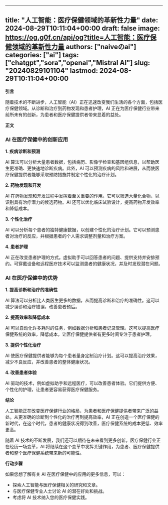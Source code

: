 
---
title: "人工智能：医疗保健领域的革新性力量"
date: 2024-08-29T10:11:04+00:00
draft: false
image: https://og.g0f.cn/api/og?title=人工智能：医疗保健领域的革新性力量
authors: ["naiveのai"]
categories: ["ai"]
tags: ["chatgpt","sora","openai","Mistral AI"]
slug: "20240829101104"
lastmod: 2024-08-29T10:11:04+00:00
---
**引言**

随着技术的不断进步，人工智能（AI）正在迅速改变我们生活的各个方面，包括医疗保健领域。从诊断和治疗到药物发现和患者护理，AI 正在为医疗保健行业带来前所未有的创新，为患者和医疗保健提供者带来显着的益处。

**正文**

### AI 在医疗保健中的创新应用

**1. 疾病诊断和预测**

AI 算法可以分析大量患者数据，包括病历、影像学检查和基因组信息，以帮助医生更准确、更快速地诊断疾病。此外，AI 可以预测疾病的风险和进展，从而使医疗保健提供者能够采取预防措施并制定个性化的治疗计划。

**2. 药物发现和开发**

AI 在药物发现和开发过程中发挥着至关重要的作用。它可以筛选大量化合物，以识别具有治疗潜力的候选药物。AI 还可以优化临床试验设计，提高药物开发效率和降低成本。

**3. 个性化治疗**

AI 可以分析每个患者的独特健康数据，以创建个性化的治疗计划。它可以预测患者对治疗的反应，并根据患者的个人需求调整剂量和治疗方案。

**4. 患者护理**

AI 正在改变患者护理的方式。虚拟助手可以回答患者的问题、提供支持并安排预约。可穿戴设备和远程医疗技术可以监测患者的健康状况，并及时发现潜在问题。

### AI 在医疗保健中的优势

**1. 提高诊断和治疗的准确性**

AI 算法可以分析比人类医生更多的数据，从而提高诊断和治疗的准确性。这可以减少误诊和治疗错误，改善患者预后。

**2. 提高效率和降低成本**

AI 可以自动化许多耗时的任务，例如数据分析和患者记录管理。这可以提高医疗保健系统的效率，降低成本，让医疗保健提供者有更多时间专注于患者护理。

**3. 提供个性化治疗**

AI 使医疗保健提供者能够为每个患者量身定制治疗计划。这可以提高治疗效果，减少不良反应，并改善患者的整体健康状况。

**4. 改善患者体验**

AI 驱动的技术，例如虚拟助手和远程医疗，可以改善患者体验。它们提供方便、个性化的护理，让患者更容易获得医疗保健服务。

**结论**

人工智能正在改变医疗保健行业的格局，为患者和医疗保健提供者带来广泛的益处。从更准确的诊断到个性化的治疗再到提高效率，AI 正在创造一个医疗保健的新时代，在这个时代，患者的健康状况得到改善，医疗保健系统的成本更低、效率更高。

随着 AI 技术的不断发展，我们还可以期待在未来看到更多创新。医疗保健行业正在经历一场变革，AI 将继续在这个变革中发挥关键作用，为患者、医疗保健提供者和整个医疗保健系统带来新的可能性。

**行动步骤**

如果您想了解有关 AI 在医疗保健中的应用的更多信息，可以：

* 探索人工智能与医疗保健相关的研究和文章。
* 与医疗保健专业人士讨论 AI 的潜在好处和挑战。
* 考虑将 AI 技术纳入您的医疗保健实践。